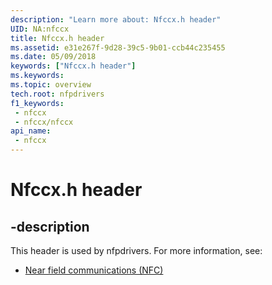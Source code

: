 ```yaml
---
description: "Learn more about: Nfccx.h header"
UID: NA:nfccx
title: Nfccx.h header
ms.assetid: e31e267f-9d28-39c5-9b01-ccb44c235455
ms.date: 05/09/2018
keywords: ["Nfccx.h header"]
ms.keywords: 
ms.topic: overview
tech.root: nfpdrivers
f1_keywords:
 - nfccx
 - nfccx/nfccx
api_name:
 - nfccx
---
```


# Nfccx.h header


## -description

This header is used by nfpdrivers. For more information, see:

- [Near field communications (NFC)](../_nfpdrivers/index.md)


